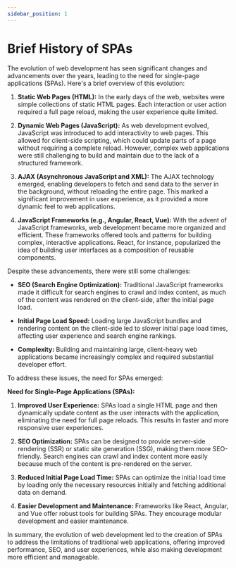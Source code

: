 ```yaml
---
sidebar_position: 1
---
```


# Brief History of SPAs

The evolution of web development has seen significant changes and advancements over the years, leading to the need for single-page applications (SPAs). Here's a brief overview of this evolution:

1. **Static Web Pages (HTML):** In the early days of the web, websites were simple collections of static HTML pages. Each interaction or user action required a full page reload, making the user experience quite limited.

2. **Dynamic Web Pages (JavaScript):** As web development evolved, JavaScript was introduced to add interactivity to web pages. This allowed for client-side scripting, which could update parts of a page without requiring a complete reload. However, complex web applications were still challenging to build and maintain due to the lack of a structured framework.

3. **AJAX (Asynchronous JavaScript and XML):** The AJAX technology emerged, enabling developers to fetch and send data to the server in the background, without reloading the entire page. This marked a significant improvement in user experience, as it provided a more dynamic feel to web applications.

4. **JavaScript Frameworks (e.g., Angular, React, Vue):** With the advent of JavaScript frameworks, web development became more organized and efficient. These frameworks offered tools and patterns for building complex, interactive applications. React, for instance, popularized the idea of building user interfaces as a composition of reusable components.

Despite these advancements, there were still some challenges:

- **SEO (Search Engine Optimization):** Traditional JavaScript frameworks made it difficult for search engines to crawl and index content, as much of the content was rendered on the client-side, after the initial page load.

- **Initial Page Load Speed:** Loading large JavaScript bundles and rendering content on the client-side led to slower initial page load times, affecting user experience and search engine rankings.

- **Complexity:** Building and maintaining large, client-heavy web applications became increasingly complex and required substantial developer effort.

To address these issues, the need for SPAs emerged:

**Need for Single-Page Applications (SPAs):**

1. **Improved User Experience:** SPAs load a single HTML page and then dynamically update content as the user interacts with the application, eliminating the need for full page reloads. This results in faster and more responsive user experiences.

2. **SEO Optimization:** SPAs can be designed to provide server-side rendering (SSR) or static site generation (SSG), making them more SEO-friendly. Search engines can crawl and index content more easily because much of the content is pre-rendered on the server.

3. **Reduced Initial Page Load Time:** SPAs can optimize the initial load time by loading only the necessary resources initially and fetching additional data on demand.

4. **Easier Development and Maintenance:** Frameworks like React, Angular, and Vue offer robust tools for building SPAs. They encourage modular development and easier maintenance.

In summary, the evolution of web development led to the creation of SPAs to address the limitations of traditional web applications, offering improved performance, SEO, and user experiences, while also making development more efficient and manageable.
